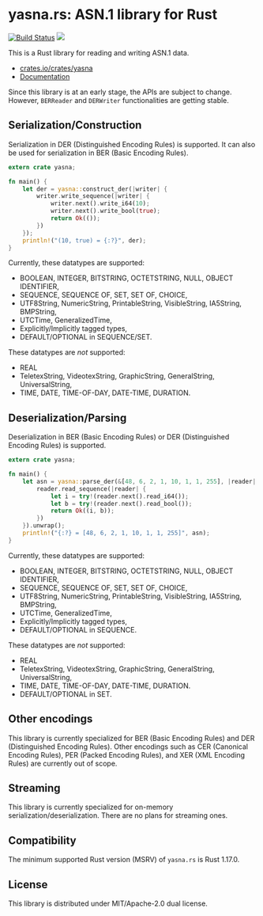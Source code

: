 # yasna.rs: ASN.1 library for Rust

[![Build Status](https://travis-ci.com/qnighy/yasna.rs.svg?branch=master)](https://travis-ci.com/qnighy/yasna.rs)
[![](http://meritbadge.herokuapp.com/yasna)](https://crates.io/crates/yasna)

This is a Rust library for reading and writing ASN.1 data.

- [crates.io/crates/yasna](https://crates.io/crates/yasna)
- [Documentation](https://qnighy.github.io/yasna.rs/yasna/index.html)

Since this library is at an early stage, the APIs are subject to change. However, `BERReader` and `DERWriter` functionalities are getting stable.

## Serialization/Construction

Serialization in DER (Distinguished Encoding Rules) is supported. It can also be used for serialization in BER (Basic Encoding Rules).

```rust
extern crate yasna;

fn main() {
    let der = yasna::construct_der(|writer| {
        writer.write_sequence(|writer| {
            writer.next().write_i64(10);
            writer.next().write_bool(true);
            return Ok(());
        })
    });
    println!("(10, true) = {:?}", der);
}
```

Currently, these datatypes are supported:

- BOOLEAN, INTEGER, BITSTRING, OCTETSTRING, NULL, OBJECT IDENTIFIER,
- SEQUENCE, SEQUENCE OF, SET, SET OF, CHOICE,
- UTF8String, NumericString, PrintableString, VisibleString, IA5String, BMPString,
- UTCTime, GeneralizedTime,
- Explicitly/Implicitly tagged types,
- DEFAULT/OPTIONAL in SEQUENCE/SET.

These datatypes are *not* supported:

- REAL
- TeletexString, VideotexString, GraphicString, GeneralString, UniversalString,
- TIME, DATE, TIME-OF-DAY, DATE-TIME, DURATION.

## Deserialization/Parsing

Deserialization in BER (Basic Encoding Rules) or DER (Distinguished Encoding Rules) is supported.

```rust
extern crate yasna;

fn main() {
    let asn = yasna::parse_der(&[48, 6, 2, 1, 10, 1, 1, 255], |reader| {
        reader.read_sequence(|reader| {
            let i = try!(reader.next().read_i64());
            let b = try!(reader.next().read_bool());
            return Ok((i, b));
        })
    }).unwrap();
    println!("{:?} = [48, 6, 2, 1, 10, 1, 1, 255]", asn);
}
```

Currently, these datatypes are supported:

- BOOLEAN, INTEGER, BITSTRING, OCTETSTRING, NULL, OBJECT IDENTIFIER,
- SEQUENCE, SEQUENCE OF, SET, SET OF, CHOICE,
- UTF8String, NumericString, PrintableString, VisibleString, IA5String, BMPString,
- UTCTime, GeneralizedTime,
- Explicitly/Implicitly tagged types,
- DEFAULT/OPTIONAL in SEQUENCE.

These datatypes are *not* supported:

- REAL
- TeletexString, VideotexString, GraphicString, GeneralString, UniversalString,
- TIME, DATE, TIME-OF-DAY, DATE-TIME, DURATION.
- DEFAULT/OPTIONAL in SET.

## Other encodings

This library is currently specialized for BER (Basic Encoding Rules) and DER (Distinguished Encoding Rules). Other encodings such as CER (Canonical Encoding Rules), PER (Packed Encoding Rules), and XER (XML Encoding Rules) are currently out of scope.

## Streaming

This library is currently specialized for on-memory serialization/deserialization. There are no plans for streaming ones.

## Compatibility

The minimum supported Rust version (MSRV) of `yasna.rs` is Rust 1.17.0.

## License

This library is distributed under MIT/Apache-2.0 dual license.
